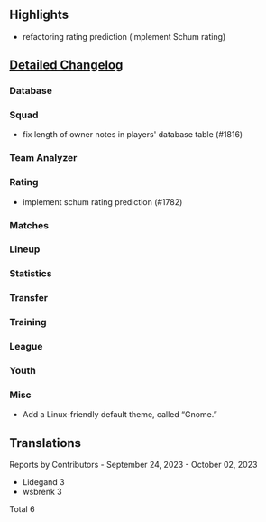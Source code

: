 

## Highlights
* refactoring rating prediction (implement Schum rating)


## [Detailed Changelog](https://github.com/ho-dev/HattrickOrganizer/issues?q=milestone%3A8.0)

### Database

### Squad
* fix length of owner notes in players' database table (#1816)

### Team Analyzer

### Rating
* implement schum rating prediction (#1782)

### Matches

### Lineup

### Statistics

### Transfer

### Training

### League

### Youth

### Misc
* Add a Linux-friendly default theme, called “Gnome.”

## Translations

Reports by Contributors - September 24, 2023 - October 02, 2023

* Lidegand 3
* wsbrenk 3

Total 6
